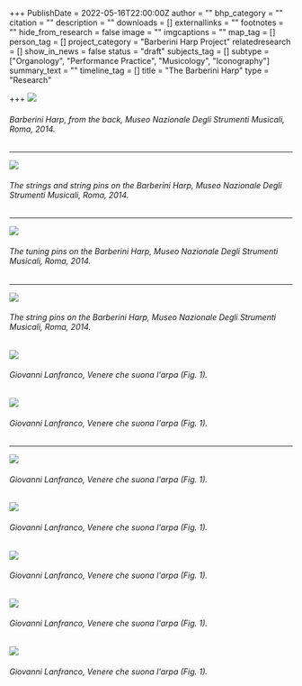 +++
PublishDate = 2022-05-16T22:00:00Z
author = ""
bhp_category = ""
citation = ""
description = ""
downloads = []
externallinks = ""
footnotes = ""
hide_from_research = false
image = ""
imgcaptions = ""
map_tag = []
person_tag = []
project_category = "Barberini Harp Project"
relatedresearch = []
show_in_news = false
status = "draft"
subjects_tag = []
subtype = ["Organology", "Performance Practice", "Musicology", "Iconography"]
summary_text = ""
timeline_tag = []
title = "The Barberini Harp"
type = "Research"

+++
![](/images/dif_000185_593_b.jpg)

###### Barberini Harp, from the back, Museo Nazionale Degli Strumenti Musicali, Roma, 2014.

***

![](/images/dif_000185_550_b.jpg)

###### The strings and string pins on the Barberini Harp, Museo Nazionale Degli Strumenti Musicali, Roma, 2014.

***

![](/images/dif_000185_557_b.jpg)

###### The tuning pins on the Barberini Harp, Museo Nazionale Degli Strumenti Musicali, Roma, 2014.

***

![](/images/dif_000185_566_b.jpg)

###### The string pins on the Barberini Harp, Museo Nazionale Degli Strumenti Musicali, Roma, 2014.

![](/images/dif_000185_503_b.jpg)

###### Giovanni Lanfranco, _Venere che suona l'arpa_ (<cap>Fig. 1</cap>).

![](/images/dif_000185_688.jpg)

###### Giovanni Lanfranco, _Venere che suona l'arpa_ (<cap>Fig. 1</cap>).

***

![](/images/dif_000185_497.jpg)

###### Giovanni Lanfranco, _Venere che suona l'arpa_ (<cap>Fig. 1</cap>).

![](/images/dif_000185_604.jpg)

###### Giovanni Lanfranco, _Venere che suona l'arpa_ (<cap>Fig. 1</cap>).

![](/images/dif_000185_566.jpg)

###### Giovanni Lanfranco, _Venere che suona l'arpa_ (<cap>Fig. 1</cap>).

![](/images/dif_000185_557.jpg)

###### Giovanni Lanfranco, _Venere che suona l'arpa_ (<cap>Fig. 1</cap>).

![](/images/dif_000185_566.jpg)

###### Giovanni Lanfranco, _Venere che suona l'arpa_ (<cap>Fig. 1</cap>).